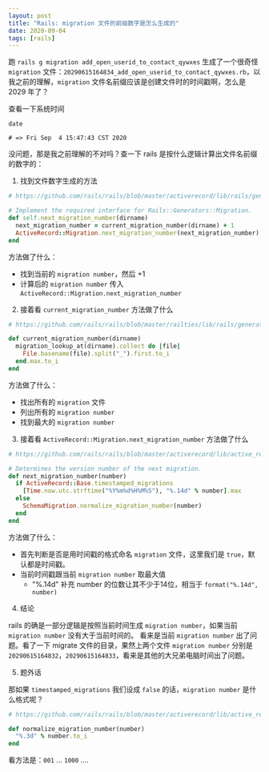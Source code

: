 ```yaml
---
layout: post
title: "Rails: migration 文件的前缀数字是怎么生成的"
date: 2020-09-04
tags: [rails]
---
```


跑 `rails g migration add_open_userid_to_contact_qywxes` 生成了一个很奇怪 `migration` 文件：`20290615164834_add_open_userid_to_contact_qywxes.rb`，以我之前的理解，`migration` 文件名前缀应该是创建文件时的时间戳啊，怎么是 2029 年了？

查看一下系统时间

```
date

# => Fri Sep  4 15:47:43 CST 2020
```

没问题，那是我之前理解的不对吗？查一下 rails 是按什么逻辑计算出文件名前缀的数字的：

1. 找到文件数字生成的方法

```ruby
# https://github.com/rails/rails/blob/master/activerecord/lib/rails/generators/active_record/migration.rb

# Implement the required interface for Rails::Generators::Migration.
def self.next_migration_number(dirname)
  next_migration_number = current_migration_number(dirname) + 1
  ActiveRecord::Migration.next_migration_number(next_migration_number)
end
```

方法做了什么：
* 找到当前的 `migration number`，然后 +1
* 计算后的 `migration number` 传入 `ActiveRecord::Migration.next_migration_number`

2. 接着看 `current_migration_number` 方法做了什么

```ruby
# https://github.com/rails/rails/blob/master/railties/lib/rails/generators/migration.rb

def current_migration_number(dirname)
  migration_lookup_at(dirname).collect do |file|
    File.basename(file).split("_").first.to_i
  end.max.to_i
end
```

方法做了什么：
* 找出所有的 `migration` 文件
* 列出所有的 `migration number`
* 找到最大的 `migration number`

3. 接着看 `ActiveRecord::Migration.next_migration_number` 方法做了什么


```ruby
# https://github.com/rails/rails/blob/master/activerecord/lib/active_record/migration.rb

# Determines the version number of the next migration.
def next_migration_number(number)
  if ActiveRecord::Base.timestamped_migrations
    [Time.now.utc.strftime("%Y%m%d%H%M%S"), "%.14d" % number].max
  else
    SchemaMigration.normalize_migration_number(number)
  end
end
```

方法做了什么：
* 首先判断是否是用时间戳的格式命名 `migration` 文件，这里我们是 `true`，默认都是时间戳。
* 当前时间戳跟当前 `migration number` 取最大值
  * "%.14d" 补充 number 的位数让其不少于14位，相当于 `format("%.14d", number)`

4. 结论

rails 的确是一部分逻辑是按照当前时间生成 `migration number`，如果当前 `migration number` 没有大于当前时间的。
看来是当前 `migration number` 出了问题。看了一下 migrate 文件的目录，果然上两个文件 `migration number` 分别是 `20290615164832`，`20290615164833`，看来是其他的大兄弟电脑时间出了问题。

5. 题外话

那如果 `timestamped_migrations` 我们设成 `false` 的话，`migration number` 是什么格式呢？

```ruby
# https://github.com/rails/rails/blob/master/activerecord/lib/active_record/schema_migration.rb

def normalize_migration_number(number)
  "%.3d" % number.to_i
end
```

看方法是：`001` ... `1000` ....
